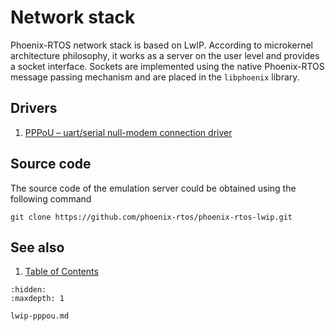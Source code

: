# Network stack

Phoenix-RTOS network stack is based on LwIP. According to microkernel architecture philosophy, it works as a server on
the user level and provides a socket interface. Sockets are implemented using the native Phoenix-RTOS message passing
mechanism and are placed in the `libphoenix` library.

## Drivers

1. [PPPoU – uart/serial null-modem connection driver](lwip-pppou.md)

## Source code

The source code of the emulation server could be obtained using the following command

```console
git clone https://github.com/phoenix-rtos/phoenix-rtos-lwip.git
```

## See also

1. [Table of Contents](../index.md)

```{toctree}
:hidden:
:maxdepth: 1

lwip-pppou.md
```

